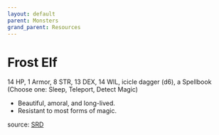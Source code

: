```yaml
---
layout: default
parent: Monsters
grand_parent: Resources
---
```


# Frost Elf

14 HP, 1 Armor, 8 STR, 13 DEX, 14 WIL, icicle dagger (d6), a Spellbook (Choose one: Sleep, Teleport, Detect Magic)

- Beautiful, amoral, and long-lived.
- Resistant to most forms of magic.

source: [SRD](/cairn-srd#Bestiary)
